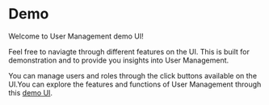 # Demo

Welcome to User Management demo UI!

Feel free to naviagte through different features on the UI. This is built for demonstration and to provide you insights into User Management. 

You can manage users and roles through the click buttons available on the UI.You can explore the features and functions of User Management through this [demo UI](http://ui-demos.guavus.com/html5/User-Management/).

